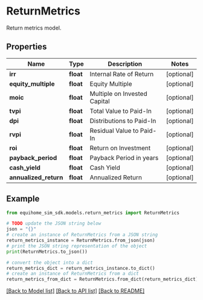 # ReturnMetrics

Return metrics model.

## Properties

Name | Type | Description | Notes
------------ | ------------- | ------------- | -------------
**irr** | **float** | Internal Rate of Return | [optional] 
**equity_multiple** | **float** | Equity Multiple | [optional] 
**moic** | **float** | Multiple on Invested Capital | [optional] 
**tvpi** | **float** | Total Value to Paid-In | [optional] 
**dpi** | **float** | Distributions to Paid-In | [optional] 
**rvpi** | **float** | Residual Value to Paid-In | [optional] 
**roi** | **float** | Return on Investment | [optional] 
**payback_period** | **float** | Payback Period in years | [optional] 
**cash_yield** | **float** | Cash Yield | [optional] 
**annualized_return** | **float** | Annualized Return | [optional] 

## Example

```python
from equihome_sim_sdk.models.return_metrics import ReturnMetrics

# TODO update the JSON string below
json = "{}"
# create an instance of ReturnMetrics from a JSON string
return_metrics_instance = ReturnMetrics.from_json(json)
# print the JSON string representation of the object
print(ReturnMetrics.to_json())

# convert the object into a dict
return_metrics_dict = return_metrics_instance.to_dict()
# create an instance of ReturnMetrics from a dict
return_metrics_from_dict = ReturnMetrics.from_dict(return_metrics_dict)
```
[[Back to Model list]](../README.md#documentation-for-models) [[Back to API list]](../README.md#documentation-for-api-endpoints) [[Back to README]](../README.md)


